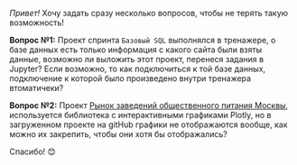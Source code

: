 *Привет!*
Хочу задать сразу несколько вопросов, чтобы не терять такую возможность!

**Вопрос №1:**
Проект спринта `Базовый SQL` выполнялся в тренажере, о базе данных есть только информация с какого сайта были взяты данные, возможно ли выложить этот проект, перенеся задания в Jupyter? Если возможно, то как подключиться к той базе данных, подключение к которой было произведено внутри тренажера втоматичеки?

**Вопрос №2:**
Проект [Рынок заведений общественного питания Москвы](market_of_public_catering_establishments_in_moscow), используется библиотека с интерактивными графиками Plotly, но в загруженном проекте на gitHub графики не отображаются вообще, как можно их закрепить, чтобы они хотя бы отображались?

Спасибо! 😊
